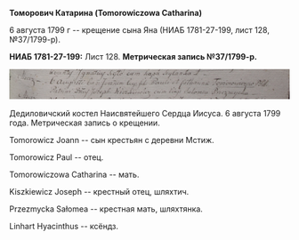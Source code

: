**Томорович Катарина (Tomorowiczowa Catharina)**

6 августа 1799 г -- крещение сына Яна (НИАБ 1781-27-199, лист 128,
№37/1799-р).

**НИАБ 1781-27-199:** Лист 128. **Метрическая запись №37/1799-р.**

![](./media/65f7e8f998a641a213b19810c07c713e6845b94f.png)

Дедиловичский костел Наисвятейшего Сердца Иисуса. 6 августа 1799 года.
Метрическая запись о крещении.

Tomorowicz Joann -- сын крестьян с деревни Мстиж.

Tomorowicz Paul -- отец.

Tomorowiczowa Catharina -- мать.

Kiszkiewicz Joseph -- крестный отец, шляхтич.

Przezmycka Sałomea -- крестная мать, шляхтянка.

Linhart Hyacinthus -- ксёндз.
